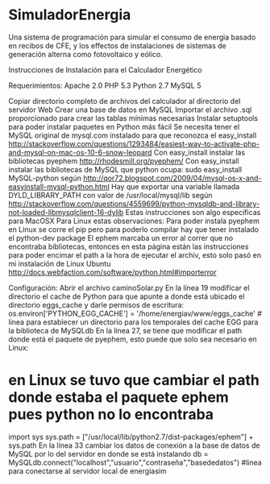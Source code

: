 SimuladorEnergia
================

Una sistema de programación para simular el consumo de energia basado en recibos de CFE, y los effectos de instalaciones de sistemas de generación alterna como fotovoltaico y eólico.

Instrucciones de Instalación para el Calculador Energético

Requerimientos:
Apache 2.0
PHP 5.3
Python 2.7
MySQL 5


Copiar directorio completo de archivos del calculador al directorio del servidor Web
Crear una base de datos en MySQL
Importar el archivo .sql proporcionado para crear las tablas mínimas necesarias
Instalar setuptools para poder instalar paquetes en Python más fácil
Se necesita tener el MySQL original de mysql.com instalado para que reconozca el easy_install http://stackoverflow.com/questions/1293484/easiest-way-to-activate-php-and-mysql-on-mac-os-10-6-snow-leopard
Con easy_install instalar las bibliotecas pyephem http://rhodesmill.org/pyephem/
Con easy_install instalar las bibliotecas de MySQL que python ocupa: sudo easy_install MySQL-python según http://qor72.blogspot.com/2009/04/mysql-os-x-and-easyinstall-mysql-python.html
Hay que exportar una variable llamada DYLD_LIBRARY_PATH con valor de /usr/local/mysql/lib según http://stackoverflow.com/questions/4559699/python-mysqldb-and-library-not-loaded-libmysqlclient-16-dylib
Estas instrucciones son algo específicas para MacOSX
Para Linux estas observaciones:
Para poder instala pyephem en Linux se corre el pip pero para poderlo compilar hay que tener instalado el python-dev package
El ephem marcaba un error al correr que no encontraba bibliotecas, entonces en esta página están las instrucciones para poder encimar el path a la hora de ejecutar el archiv, esto solo pasó en mi instalación de Linux Ubuntu http://docs.webfaction.com/software/python.html#importerror

Configuración:
Abrir el archivo caminoSolar.py
En la línea 19 modificar el directorio el cache de Python para que apunte a donde está ubicado el directorio eggs_cache y darle permisos de escritura:
os.environ['PYTHON_EGG_CACHE'] = '/home/energiav/www/eggs_cache' # linea para establecer un directorio para los temporales del cache EGG para la biblioteca de MySQLdb
En la línea 27, se tiene que modificar el path  donde está el paquete de pyephem, esto puede que solo sea necesario en Linux:
# en Linux se tuvo que cambiar el path donde estaba el paquete ephem pues python no lo encontraba
import sys
sys.path = ["/usr/local/lib/python2.7/dist-packages/ephem"] + sys.path
En la línea 33 cambiar los datos de conexión a la base de datos de MySQL por lo del servidor en donde se está instalando
db = MySQLdb.connect("localhost","usuario","contraseña","basededatos") #linea para conectarse al servidor local de energiasim





